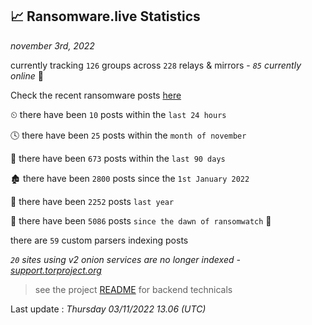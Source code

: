 
## 📈 Ransomware.live Statistics
_november 3rd, 2022_

currently tracking `126` groups across `228` relays & mirrors - _`85` currently online_ 📡

Check the recent ransomware posts [here](https://www.ransomware.live/#/recentposts)


⏲ there have been `10` posts within the `last 24 hours`

🕓 there have been `25` posts within the `month of november`

📅 there have been `673` posts within the `last 90 days`

🏚 there have been `2800` posts since the `1st January 2022`

🚀 there have been `2252` posts `last year`

🦕 there have been `5086` posts `since the dawn of ransomwatch` 🐣

there are `59` custom parsers indexing posts

_`20` sites using v2 onion services are no longer indexed - [support.torproject.org](https://support.torproject.org/onionservices/v2-deprecation/)_

> see the project [README](https://github.com/jmousqueton/ransomwatch#readme) for backend technicals



Last update : _Thursday 03/11/2022 13.06 (UTC)_

